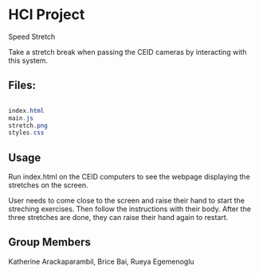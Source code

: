 # HCI Project
Speed Stretch

Take a stretch break when passing the CEID cameras by interacting with this system.

## Files:
```java

index.html
main.js
stretch.png
styles.css
```
## Usage
Run index.html on the CEID computers to see the webpage displaying the stretches on the screen.

User needs to come close to the screen and raise their hand to start the streching exercises. Then follow the instructions with their body. 
After the three stretches are done, they can raise their hand again to restart.

## Group Members
Katherine Arackaparambil, Brice Bai, Rueya Egemenoglu
